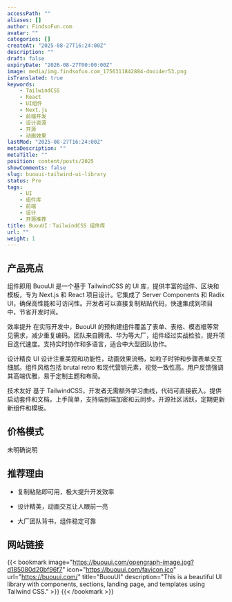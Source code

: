 ```yaml
---
accessPath: ""
aliases: []
author: FindsoFun.com
avatar: ""
categories: []
createAt: "2025-08-27T16:24:00Z"
description: ""
draft: false
expiryDate: "2026-08-27T00:00:00Z"
image: media/img.findsofun.com_1756311842884-dooi4er53.png
isTranslated: true
keywords:
    - TailwindCSS
    - React
    - UI组件
    - Next.js
    - 前端开发
    - 设计资源
    - 开源
    - 动画效果
lastMod: "2025-08-27T16:24:00Z"
metaDescription: ""
metaTitle: ""
position: content/posts/2025
showComments: false
slug: buouui-tailwind-ui-library
status: Pre
tags:
    - UI
    - 组件库
    - 前端
    - 设计
    - 开源推荐
title: BuouUI：TailwindCSS 组件库
url: ""
weight: 1
---
```

## 产品亮点
组件即用
BuouUI 是一个基于 TailwindCSS 的 UI 库，提供丰富的组件、区块和模板，专为 Next.js 和 React 项目设计。它集成了 Server Components 和 Radix UI，确保高性能和可访问性。开发者可以直接复制粘贴代码，快速集成到项目中，节省开发时间。

效率提升
在实际开发中，BuouUI 的预构建组件覆盖了表单、表格、模态框等常见需求，减少重复编码。团队来自腾讯、华为等大厂，组件经过实战检验，提升项目迭代速度。支持实时协作和多语言，适合中大型团队协作。

设计精良
UI 设计注重美观和功能性，动画效果流畅，如粒子时钟和步骤表单交互细腻。组件风格包括 brutal retro 和现代营销元素，视觉一致性高。用户反馈强调其高端优雅，易于定制主题和布局。

技术友好
基于 TailwindCSS，开发者无需额外学习曲线，代码可直接嵌入。提供启动套件和文档，上手简单，支持端到端加密和云同步。开源社区活跃，定期更新新组件和模板。

## 价格模式
<!--more-->未明确说明

## 推荐理由
- 复制粘贴即可用，极大提升开发效率

- 设计精美，动画交互让人眼前一亮

- 大厂团队背书，组件稳定可靠

## 网站链接
{{< bookmark image="https://buouui.com/opengraph-image.jpg?d185080d20bf96f7" icon="https://buouui.com/favicon.ico" url="https://buouui.com/" title="BuouUI" description="This is a beautiful UI library with components, sections, landing page, and templates using Tailwind CSS." >}}
{{< /bookmark >}}

